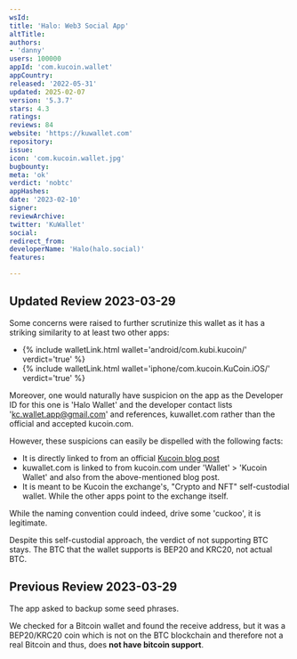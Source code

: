 ```yaml
---
wsId: 
title: 'Halo: Web3 Social App'
altTitle: 
authors:
- 'danny'
users: 100000
appId: 'com.kucoin.wallet'
appCountry: 
released: '2022-05-31'
updated: 2025-02-07
version: '5.3.7'
stars: 4.3
ratings: 
reviews: 84
website: 'https://kuwallet.com'
repository: 
issue: 
icon: 'com.kucoin.wallet.jpg'
bugbounty: 
meta: 'ok'
verdict: 'nobtc'
appHashes: 
date: '2023-02-10'
signer: 
reviewArchive: 
twitter: 'KuWallet'
social: 
redirect_from: 
developerName: 'Halo(halo.social)'
features: 

---
```


## Updated Review 2023-03-29 

Some concerns were raised to further scrutinize this wallet as it has a striking similarity to at least two other apps: 

- {% include walletLink.html wallet='android/com.kubi.kucoin/' verdict='true' %}
- {% include walletLink.html wallet='iphone/com.kucoin.KuCoin.iOS/' verdict='true' %} 

Moreover, one would naturally have suspicion on the app as the Developer ID for this one is 'Halo Wallet' and the developer contact lists 'kc.wallet.app@gmail.com' and references, kuwallet.com rather than the official and accepted kucoin.com.

However, these suspicions can easily be dispelled with the following facts: 

- It is directly linked to from an official [Kucoin blog post](https://www.kucoin.com/blog/kucoin-exchange-launches-innovative-kucoin-wallet-for-web3-exploration) 
- kuwallet.com is linked to from kucoin.com under 'Wallet' > 'Kucoin Wallet' and also from the above-mentioned blog post. 
- It is meant to be Kucoin the exchange's, "Crypto and NFT" self-custodial wallet. While the other apps point to the exchange itself. 

While the naming convention could indeed, drive some 'cuckoo', it is legitimate.

Despite this self-custodial approach, the verdict of not supporting BTC stays. The BTC that the wallet supports is BEP20 and KRC20, not actual BTC.

## Previous Review 2023-03-29

The app asked to backup some seed phrases. 

We checked for a Bitcoin wallet and found the receive address, but it was a BEP20/KRC20 coin which is not on the BTC blockchain and therefore not a real Bitcoin and thus, does **not have bitcoin support**.

